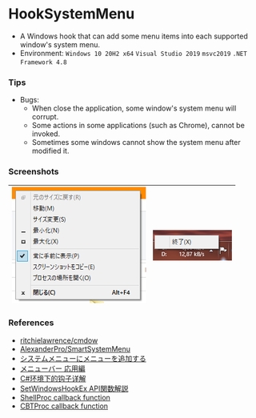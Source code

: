 ﻿# HookSystemMenu

+ A Windows hook that can add some menu items into each supported window's system menu.
+ Environment: `Windows 10 20H2 x64` `Visual Studio 2019` `msvc2019` `.NET Framework 4.8`

### Tips

+ Bugs: 
    + When close the application, some window's system menu will corrupt.
    + Some actions in some applications (such as Chrome), cannot be invoked.
    + Sometimes some windows cannot show the system menu after modified it.

### Screenshots

|![screenshot1](./assets/screenshot1.png)|![screenshot2](./assets/screenshot2.png)|
|---|---|

### References

+ [ritchielawrence/cmdow](https://github.com/ritchielawrence/cmdow)
+ [AlexanderPro/SmartSystemMenu](https://github.com/AlexanderPro/SmartSystemMenu)
+ [システムメニューにメニューを追加する](https://www.ipentec.com/document/csharp-add-menu-item-in-system-menu)
+ [メニューバー 応用編](http://www-higashi.ist.osaka-u.ac.jp/~k-maeda/vcpp/sec6-3menuapp.html)
+ [C#环境下的钩子详解](https://blog.csdn.net/slimboy123/article/details/5689831)
+ [SetWindowsHookEx API関数解説](https://www.tokovalue.jp/function/SetWindowsHookEx.htm)
+ [ShellProc callback function](https://docs.microsoft.com/en-us/previous-versions/windows/desktop/legacy/ms644991(v=vs.85))
+ [CBTProc callback function](https://docs.microsoft.com/en-us/previous-versions/windows/desktop/legacy/ms644977(v=vs.85))
